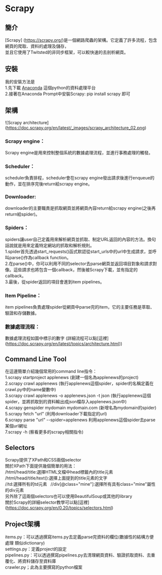 # Scrapy  
## 簡介  
[Scrapy] (https://scrapy.org/)是一個網路爬蟲的架構。它定義了許多流程，包含網頁的爬取、資料的處理及儲存，  
並且它使用了Twitsted的非同步框架，可以較快速的去剖析網頁。  
## 安裝  
我的安裝方法是  
1.先下載 [Anaconda](https://www.continuum.io/downloads) 這個python的資料處理平台  
2.接著在Anaconda Prompt中安裝Scrapy: pip install scrapy 即可  
## 架構  
![Scrapy architecture] (https://doc.scrapy.org/en/latest/_images/scrapy_architecture_02.png)  
### Scrapy engine：  
Scrapy engine是用來控制整個系統的數據處理流程，並進行事務處理的觸發。  
### Scheduler：  
scheduler負責排程，scheduler會在scrapy engine發出請求後進行enqueue的動作，並在排序完後return給scrapy engine。  
### Downloader:   
downloader的主要職責是抓取網頁並將網頁內容return給scrapy engine(之後再return給spider)。  
### Spiders：  
spiders讓user自己定義用來解析網頁並抓取、制定URL返回的內容的方法。換句話說就是用來定義特定網站的抓取和解析規則。  
1.spider首先透過start_requests()函式默認從start_urls中的url中生成請求，並呼叫parse()作為callback function。  
2.在parse()中，你可以利用不同的selector去parse網頁並返回項目對象和請求對像。這些請求也將包含一個callback，然後被Scrapy下載，並有指定的callback。  
3.最後，從spider返回的項目會進到item pipelines。  
### Item Pipeline： 
item pipelines負責處理spider從網頁中parse完的item，它的主要任務是萃取、驗證和存儲數據。  
### 數據處理流程：  
數據處理流程如圖中標示的數字 (詳細流程可以點[這裡] (https://doc.scrapy.org/en/latest/topics/architecture.html))  
## Command Line Tool  
在這邊簡單介紹幾個常用的command line指令：  
1.scrapy startproject applenews (創建一個名為applenews的project)  
2.scrapy crawl applenews (執行applenews這個spider，spider的名稱定義在crawl.py中的name變數中)  
3.scrapy crawl applenews -o applenews.json -t json (執行applenews這個spider，並將抓取到的資料輸出成json檔存入applenews.json中)  
4.scrapy genspider mydomain mydomain.com (新增名為mydomain的spider)  
5.scrapy fetch "url" (利用downloader下載指定的url)  
6.scrapy parse "url" --spider=applenews 利用applenews這個spider去parse某個url網址  
7.scrapy -h (察看更多的scrapy相關指令)  
## Selectors  
Scrapy提供了XPath和CSS兩個selector  
關於XPath下面提供幾個簡單的用法：  
/html/head/title:選擇HTML文檔中head標籤內的title元素  
/html/head/title/text():選擇上面提到的title元素的文字  
//td:選擇所有的td元素    
//div[@class="mine"]:選擇所有具有class="mine"屬性的div元素    
另外除了這兩個selectors也可以使用BeautifulSoup或其他的library  
關於Scrapy的詳細selector教學可以點[這裡] (https://doc.scrapy.org/en/0.20/topics/selectors.html)  
## Project架構  
items.py：可以透過撰寫items.py去定義parse完資料的欄位(數據性的結構方便處理 類似dictionary)  
settings.py：定義project的設定  
pipelines.py：可以透過撰寫pipelines.py去清理網頁資料、驗證抓取資料、去重覆化、將資料儲存至資料庫    
crawler.py；此為主要撰寫的python檔案  
